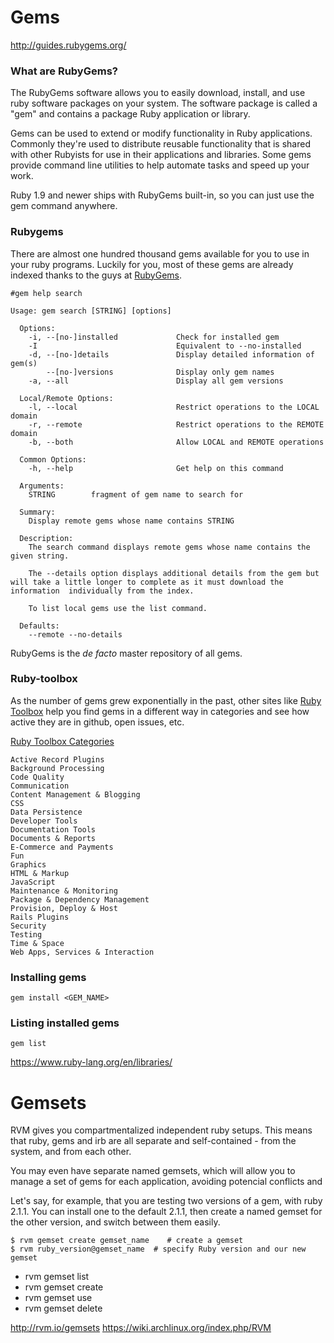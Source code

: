 
# Gems
http://guides.rubygems.org/

### What are RubyGems?

The RubyGems software allows you to easily download, install, and use ruby software packages on your system. The software package is called a "gem" and contains a package Ruby application or library.

Gems can be used to extend or modify functionality in Ruby applications. Commonly they're used to distribute reusable functionality that is shared with other Rubyists for use in their applications and libraries. Some gems provide command line utilities to help automate tasks and speed up your work.

Ruby 1.9 and newer ships with RubyGems built-in, so you can just use the gem command anywhere.

### Rubygems

There are almost one hundred thousand gems available for you to use in your ruby programs. Luckily for you, most of these gems are already indexed thanks to the guys at [RubyGems](https://rubygems.org/).

```
#gem help search

Usage: gem search [STRING] [options]

  Options:
    -i, --[no-]installed             Check for installed gem
    -I                               Equivalent to --no-installed
    -d, --[no-]details               Display detailed information of gem(s)
        --[no-]versions              Display only gem names
    -a, --all                        Display all gem versions

  Local/Remote Options:
    -l, --local                      Restrict operations to the LOCAL domain
    -r, --remote                     Restrict operations to the REMOTE domain
    -b, --both                       Allow LOCAL and REMOTE operations

  Common Options:
    -h, --help                       Get help on this command

  Arguments:
    STRING        fragment of gem name to search for

  Summary:
    Display remote gems whose name contains STRING

  Description:
    The search command displays remote gems whose name contains the given string.

    The --details option displays additional details from the gem but will take a little longer to complete as it must download the information  individually from the index.

    To list local gems use the list command.

  Defaults:
    --remote --no-details
```

RubyGems is the _de facto_ master repository of all gems.

### Ruby-toolbox

As the number of gems grew exponentially in the past, other sites like [Ruby Toolbox](https://www.ruby-toolbox.com) help you find gems in a different way in categories and see how active they are in github, open issues, etc.

[Ruby Toolbox Categories](https://www.ruby-toolbox.com/categories/by_group)
```
Active Record Plugins
Background Processing
Code Quality
Communication
Content Management & Blogging
CSS
Data Persistence
Developer Tools
Documentation Tools
Documents & Reports
E-Commerce and Payments
Fun
Graphics
HTML & Markup
JavaScript
Maintenance & Monitoring
Package & Dependency Management
Provision, Deploy & Host
Rails Plugins
Security
Testing
Time & Space
Web Apps, Services & Interaction
```

### Installing gems
```
gem install <GEM_NAME>
```

### Listing installed gems
```
gem list
```

https://www.ruby-lang.org/en/libraries/

# Gemsets

RVM gives you compartmentalized independent ruby setups. This means that ruby, gems and irb are all separate and self-contained - from the system, and from each other.

You may even have separate named gemsets, which will allow you to manage a set of gems for each application, avoiding potencial conflicts and

Let's say, for example, that you are testing two versions of a gem, with ruby 2.1.1. You can install one to the default 2.1.1, then create a named gemset for the other version, and switch between them easily.

```
$ rvm gemset create gemset_name    # create a gemset
$ rvm ruby_version@gemset_name  # specify Ruby version and our new gemset
```
- rvm gemset list
- rvm gemset create
- rvm gemset use
- rvm gemset delete

http://rvm.io/gemsets
https://wiki.archlinux.org/index.php/RVM
